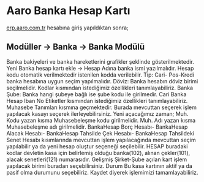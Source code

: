 
# Aaro Banka Hesap Kartı

[erp.aaro.com.tr](http://erp.aaro.com.tr) hesabına giriş yapıldıktan sonra; 

## Modüller -> Banka -> Banka Modülü 

Banka bakiyeleri ve banka hareketlerini grafikler şeklinde gösterilmektedir. 
Yeni Banka hesap kartı ekle → Hesap Adına banka ismi yazılmalıdır. Hesap kodu otomatik verilmektedir istenilen kodda verilebilir.
Tip: Cari- Pos-Kredi banka hesabına uygun seçim yapılmalıdır.
Döviz: Banka hesabın döviz birimi seçilmelidir.
Kodlar kısmından istediğimiz özellikleri tanımlayabiliriz.
Banka Şube: Banka hangi şubeye bağlı ise şube kodu ile girilmedir.
Cari Banka Hesap
Iban No
Etiketler kısmından istediğimiz özellikleri tanımlayabiliriz.
Muhasebe Tanımları kısmına geçmektedir.
Burada mevcuttan seçerek işlem yapılacak kasayı seçerek ilerleyebilirsiniz. 
Yeni açacağımız zaman; Muh. Kodu yazan kısma Muhasebeleşme kodu girilmelidir.
Muh. Adı yazan kısma Muhasebeleşme adı girilmelidir.
BankaHesap Borç Hesabı- BankaHesap Alacak Hesabı- BankaHesap Tahsilde Çek Hesabı- BankaHesap Tahsildeki 
Senet Hesabı kısımlarında mevcuttan işlem yapılacağında mevcuttan seçim yapılabilir ya da yeni hesap oluştur seçeneği seçilebilir.
HESAP buradaki kodlar devletin kasa için belirlemiş olduğu banka(102), alınan çekler(101), alacak senetleri(121) numarasıdır.
Gelişmiş 
Şirket-Şube açılan kart işlem yapılacak birimi buradan seçebilirsiniz.
Durum Bu kasa kartının aktif ya da pasif olma durumunu seçebiliriz.
Kaydet diyerek işlemimizi tamamlayabiliriz.